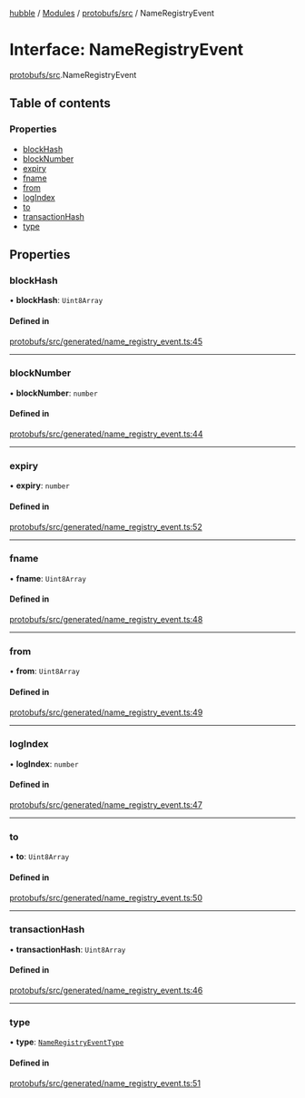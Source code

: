 [hubble](../README.md) / [Modules](../modules.md) / [protobufs/src](../modules/protobufs_src.md) / NameRegistryEvent

# Interface: NameRegistryEvent

[protobufs/src](../modules/protobufs_src.md).NameRegistryEvent

## Table of contents

### Properties

- [blockHash](protobufs_src.NameRegistryEvent.md#blockhash)
- [blockNumber](protobufs_src.NameRegistryEvent.md#blocknumber)
- [expiry](protobufs_src.NameRegistryEvent.md#expiry)
- [fname](protobufs_src.NameRegistryEvent.md#fname)
- [from](protobufs_src.NameRegistryEvent.md#from)
- [logIndex](protobufs_src.NameRegistryEvent.md#logindex)
- [to](protobufs_src.NameRegistryEvent.md#to)
- [transactionHash](protobufs_src.NameRegistryEvent.md#transactionhash)
- [type](protobufs_src.NameRegistryEvent.md#type)

## Properties

### blockHash

• **blockHash**: `Uint8Array`

#### Defined in

[protobufs/src/generated/name_registry_event.ts:45](https://github.com/vinliao/hubble/blob/4e20c6c/packages/protobufs/src/generated/name_registry_event.ts#L45)

___

### blockNumber

• **blockNumber**: `number`

#### Defined in

[protobufs/src/generated/name_registry_event.ts:44](https://github.com/vinliao/hubble/blob/4e20c6c/packages/protobufs/src/generated/name_registry_event.ts#L44)

___

### expiry

• **expiry**: `number`

#### Defined in

[protobufs/src/generated/name_registry_event.ts:52](https://github.com/vinliao/hubble/blob/4e20c6c/packages/protobufs/src/generated/name_registry_event.ts#L52)

___

### fname

• **fname**: `Uint8Array`

#### Defined in

[protobufs/src/generated/name_registry_event.ts:48](https://github.com/vinliao/hubble/blob/4e20c6c/packages/protobufs/src/generated/name_registry_event.ts#L48)

___

### from

• **from**: `Uint8Array`

#### Defined in

[protobufs/src/generated/name_registry_event.ts:49](https://github.com/vinliao/hubble/blob/4e20c6c/packages/protobufs/src/generated/name_registry_event.ts#L49)

___

### logIndex

• **logIndex**: `number`

#### Defined in

[protobufs/src/generated/name_registry_event.ts:47](https://github.com/vinliao/hubble/blob/4e20c6c/packages/protobufs/src/generated/name_registry_event.ts#L47)

___

### to

• **to**: `Uint8Array`

#### Defined in

[protobufs/src/generated/name_registry_event.ts:50](https://github.com/vinliao/hubble/blob/4e20c6c/packages/protobufs/src/generated/name_registry_event.ts#L50)

___

### transactionHash

• **transactionHash**: `Uint8Array`

#### Defined in

[protobufs/src/generated/name_registry_event.ts:46](https://github.com/vinliao/hubble/blob/4e20c6c/packages/protobufs/src/generated/name_registry_event.ts#L46)

___

### type

• **type**: [`NameRegistryEventType`](../enums/protobufs_src.NameRegistryEventType.md)

#### Defined in

[protobufs/src/generated/name_registry_event.ts:51](https://github.com/vinliao/hubble/blob/4e20c6c/packages/protobufs/src/generated/name_registry_event.ts#L51)
